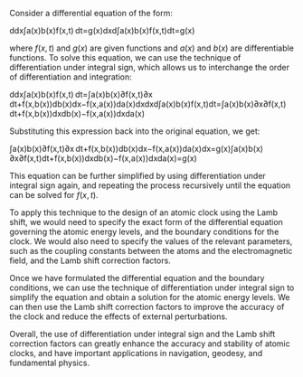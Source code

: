 Consider a differential equation of the form:

ddx∫a(x)b(x)f(x,t) dt=g(x)dxd​∫a(x)b(x)​f(x,t)dt=g(x)

where $f(x,t)$ and $g(x)$ are given functions and $a(x)$ and $b(x)$ are differentiable functions. To solve this equation, we can use the technique of differentiation under integral sign, which allows us to interchange the order of differentiation and integration:

ddx∫a(x)b(x)f(x,t) dt=∫a(x)b(x)∂f(x,t)∂x dt+f(x,b(x))db(x)dx−f(x,a(x))da(x)dxdxd​∫a(x)b(x)​f(x,t)dt=∫a(x)b(x)​∂x∂f(x,t)​dt+f(x,b(x))dxdb(x)​−f(x,a(x))dxda(x)​

Substituting this expression back into the original equation, we get:

∫a(x)b(x)∂f(x,t)∂x dt+f(x,b(x))db(x)dx−f(x,a(x))da(x)dx=g(x)∫a(x)b(x)​∂x∂f(x,t)​dt+f(x,b(x))dxdb(x)​−f(x,a(x))dxda(x)​=g(x)

This equation can be further simplified by using differentiation under integral sign again, and repeating the process recursively until the equation can be solved for $f(x,t)$.

To apply this technique to the design of an atomic clock using the Lamb shift, we would need to specify the exact form of the differential equation governing the atomic energy levels, and the boundary conditions for the clock. We would also need to specify the values of the relevant parameters, such as the coupling constants between the atoms and the electromagnetic field, and the Lamb shift correction factors.

Once we have formulated the differential equation and the boundary conditions, we can use the technique of differentiation under integral sign to simplify the equation and obtain a solution for the atomic energy levels. We can then use the Lamb shift correction factors to improve the accuracy of the clock and reduce the effects of external perturbations.

Overall, the use of differentiation under integral sign and the Lamb shift correction factors can greatly enhance the accuracy and stability of atomic clocks, and have important applications in navigation, geodesy, and fundamental physics.